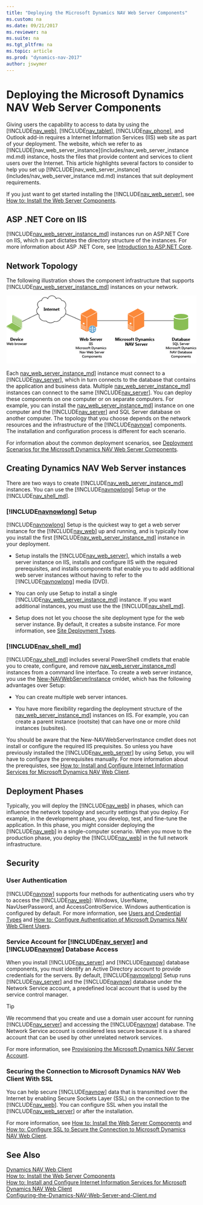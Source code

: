 ```yaml
---
title: "Deploying the Microsoft Dynamics NAV Web Server Components"
ms.custom: na
ms.date: 09/21/2017
ms.reviewer: na
ms.suite: na
ms.tgt_pltfrm: na
ms.topic: article
ms.prod: "dynamics-nav-2017"
author: jswymer
---
```

# Deploying the Microsoft Dynamics NAV Web Server Components
Giving users the capability to access to data by using the [!INCLUDE[nav_web](includes/nav_web_md.md)], [!INCLUDE[nav_tablet](includes/nav_tablet_md.md)], [!INCLUDE[nav_phone](includes/nav_phone_md.md)], and Outlook add-in requires a Internet Information Services (IIS) web site as part of your deployment. The website, which we refer to as [!INCLUDE[nav_web_server_instance](includes/nav_web_server_instance md.md) instance, hosts the files that provide content and services to client users over the Internet. This article highlights several factors to consider to help you set up [!INCLUDE[nav_web_server_instance](includes/nav_web_server_instance md.md) instances that suit deployment requirements.

If you just want to get started installing the [!INCLUDE[nav_web_server](includes/nav_web_server_md.md)], see [How to: Install the Web Server Components](How-to--Install-the-Web-Server-Components.md).

## ASP .NET Core on IIS 

[!INCLUDE[nav_web_server_instance_md](includes/nav_web_server_instance_md.md)] instances run on ASP.NET Core on IIS, which in part dictates the directory structure of the instances. For more information about ASP .NET Core, see [Introduction to ASP.NET Core](https://docs.microsoft.com/en-us/aspnet/core/). 

## Network Topology 
The following illustration shows the component infrastructure that supports [!INCLUDE[nav_web_server_instance_md](includes/nav_web_server_instance_md.md)] instances on your network.  
  
![NAV Web Client network architecture](media/NAV_WebClient_Network_Architecture.png "NAV\_WebClient\_Network\_Architecture")  
  
Each [nav_web_server_instance_md](includes/nav_web_server_instance_md.md)] instance must connect to a [!INCLUDE[nav_server](includes/nav_server_md.md)], which in turn connects to the database that contains the application and business data. Multiple [nav_web_server_instance_md](includes/nav_web_server_instance_md.md)] instances can connect to the same [!INCLUDE[nav_server](includes/nav_server_md.md)]. You can deploy these components on one computer or on separate computers. For example, you can install the [nav_web_server_instance_md](includes/nav_web_server_instance_md.md)] instance on one computer and the [!INCLUDE[nav_server](includes/nav_server_md.md)] and SQL Server database on another computer. The topology that you choose depends on the network resources and the infrastructure of the [!INCLUDE[navnow](includes/navnow_md.md)] components. The installation and configuration process is different for each scenario.
  
For information about the common deployment scenarios, see [Deployment Scenarios for the Microsoft Dynamics NAV Web Server Components](Deployment-Scenarios-for-the-Microsoft-Dynamics-NAV-Web-Server-Components.md).  
  
##  Creating Dynamics NAV Web Server instances  

There are two ways to create [!INCLUDE[nav_web_server_instance_md](includes/nav_web_server_instance_md.md)] instances. You can use the [!INCLUDE[navnowlong](includes/navnowlong_md.md)] Setup or the [!INCLUDE[nav_shell_md](includes/nav_shell_md.md)].

### [!INCLUDE[navnowlong](includes/navnowlong_md.md)] Setup
[!INCLUDE[navnowlong](includes/navnowlong_md.md)] Setup is the quickest way to get a web server instance for the [!INCLUDE[nav_web](includes/nav_web_md.md)] up and running, and is typically how you install the first [!INCLUDE[nav_web_server_instance_md](includes/nav_web_server_instance_md.md)] instance in your deployment.

-   Setup installs the [!INCLUDE[nav_web_server](includes/nav_web_server_md.md)], which installs a web server instance on IIS, installs and configure IIS with the required prerequisites, and installs components that enable you to add additional web server instances without having to refer to the [!INCLUDE[navnowlong](includes/navnowlong_md.md)] media (DVD).

-   You can only use Setup to install a single [!INCLUDE[nav_web_server_instance_md](includes/nav_web_server_instance_md.md)] instance. If you want additional instances, you must use the the [!INCLUDE[nav_shell_md](includes/nav_shell_md.md)].

- Setup does not let you choose the site deployment type for the web server instance. By default, it creates a subsite instance. For more information, see [Site Deployment Types](How-to--Set-Up-Multiple-Web-Server-Instances-for-the-Microsoft-Dynamics-NAV-Web-Client.md#WebClientonIIS).    

### [!INCLUDE[nav_shell_md](includes/nav_shell_md.md)] 
[!INCLUDE[nav_shell_md](includes/nav_shell_md.md)] includes several PowerShell cmdlets that enable you to create, configure, and remove [nav_web_server_instance_md](includes/nav_web_server_instance_md.md)] instances from a command line interface. To create a web server instance, you use the [New-NAVWebServerInstance](Microsoft.Dynamics.Nav.Management/new-navwebserverinstance.md) cmldet, which has the following advantages over Setup:
   
-   You can create multiple web server intances.

-   You have more flexibility regarding the deployment structure of the [nav_web_server_instance_md](includes/nav_web_server_instance_md.md)] instances on IIS. For example, you can create a parent instance (rootsite) that can have one or more child instances (subsites).

You should be aware that the New-NAVWebServerInstance cmdlet does not install or configure the required IIS prequisites. So unless you have previously installed the [!INCLUDE[nav_web_server](includes/nav_web_server_md.md)] by using Setup, you will have to configure the prerequisites manually. For more information about the prerequistes, see 
[How to: Install and Configure Internet Information Services for Microsoft Dynamics NAV Web Client](How-to--Install-and-Configure-Internet-Information-Services-for-Microsoft-Dynamics-NAV-Web-Client.md). 

  
## Deployment Phases  
 Typically, you will deploy the [!INCLUDE[nav_web](includes/nav_web_md.md)] in phases, which can influence the network topology and security settings that you deploy. For example, in the development phase, you develop, test, and fine-tune the application. In this phase, you might consider deploying the [!INCLUDE[nav_web](includes/nav_web_md.md)] in a single-computer scenario. When you move to the production phase, you deploy the [!INCLUDE[nav_web](includes/nav_web_md.md)] in the full network infrastructure.  
  
## Security  
  
### User Authentication  
 [!INCLUDE[navnow](includes/navnow_md.md)] supports four methods for authenticating users who try to access the [!INCLUDE[nav_web](includes/nav_web_md.md)]: Windows, UserName, NavUserPassword, and AccessControlService. Windows authentication is configured by default. For more information, see [Users and Credential Types](Users-and-Credential-Types.md) and [How to: Configure Authentication of Microsoft Dynamics NAV Web Client Users](How-to--Configure-Authentication-of-Microsoft-Dynamics-NAV-Web-Client-Users.md).  
  
### Service Account for [!INCLUDE[nav_server](includes/nav_server_md.md)] and [!INCLUDE[navnow](includes/navnow_md.md)] Database Access  
 When you install [!INCLUDE[nav_server](includes/nav_server_md.md)] and [!INCLUDE[navnow](includes/navnow_md.md)] database components, you must identify an Active Directory account to provide credentials for the servers. By default, [!INCLUDE[navnowlong](includes/navnowlong_md.md)] Setup runs [!INCLUDE[nav_server](includes/nav_server_md.md)] and the [!INCLUDE[navnow](includes/navnow_md.md)] database under the Network Service account, a predefined local account that is used by the service control manager.  
  
> [!TIP]  
>  We recommend that you create and use a domain user account for running [!INCLUDE[nav_server](includes/nav_server_md.md)] and accessing the [!INCLUDE[navnow](includes/navnow_md.md)] database. The Network Service account is considered less secure because it is a shared account that can be used by other unrelated network services.  
  
 For more information, see [Provisioning the Microsoft Dynamics NAV Server Account](Provisioning-the-Microsoft-Dynamics-NAV-Server-Account.md).  
  
### Securing the Connection to Microsoft Dynamics NAV Web Client With SSL  
 You can help secure [!INCLUDE[navnow](includes/navnow_md.md)] data that is transmitted over the Internet by enabling Secure Sockets Layer \(SSL\) on the connection to the [!INCLUDE[nav_web](includes/nav_web_md.md)]. You can configure SSL when you install the [!INCLUDE[nav_web_server](includes/nav_web_server_md.md)] or after the installation.  
  
 For more information, see [How to: Install the Web Server Components](How-to--Install-the-Web-Server-Components.md) and [How to: Configure SSL to Secure the Connection to Microsoft Dynamics NAV Web Client](How-to--Configure-SSL-to-Secure-the-Connection-to-Microsoft-Dynamics-NAV-Web-Client.md).  
  
## See Also  
 [Dynamics NAV Web Client](Microsoft-Dynamics-NAV-Web-Client.md)   
 [How to: Install the Web Server Components](How-to--Install-the-Web-Server-Components.md)  
 [How to: Install and Configure Internet Information Services for Microsoft Dynamics NAV Web Client](How-to--Install-and-Configure-Internet-Information-Services-for-Microsoft-Dynamics-NAV-Web-Client.md)  
 [Configuring-the-Dynamics-NAV-Web-Server-and-Client.md](Configuring-the-Microsoft-Dynamics-NAV-Web-Server-and-Client.md)  